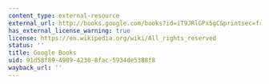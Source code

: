```yaml
---
content_type: external-resource
external_url: http://books.google.com/books?id=iT9JRlGPx5gC&printsec=frontcover
has_external_license_warning: true
license: https://en.wikipedia.org/wiki/All_rights_reserved
status: ''
title: Google Books
uid: 91d58f89-4989-4230-8fac-5934de5388f8
wayback_url: ''
---
```

